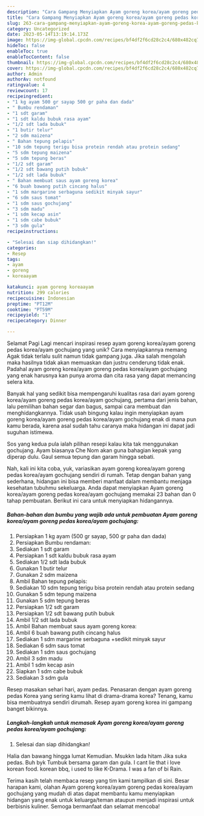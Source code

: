 ```yaml
---
description: "Cara Gampang Menyiapkan Ayam goreng korea/ayam goreng pedas korea/ayam gochujang yang Lezat, Sempurna"
title: "Cara Gampang Menyiapkan Ayam goreng korea/ayam goreng pedas korea/ayam gochujang yang Lezat, Sempurna"
slug: 263-cara-gampang-menyiapkan-ayam-goreng-korea-ayam-goreng-pedas-korea-ayam-gochujang-yang-lezat-sempurna
category: Uncategorized
date: 2023-05-14T13:19:14.173Z
image: https://img-global.cpcdn.com/recipes/bf4df2f6cd28c2c4/680x482cq70/ayam-goreng-koreaayam-goreng-pedas-koreaayam-gochujang-foto-resep-utama.jpg
hideToc: false
enableToc: true
enableTocContent: false
thumbnail: https://img-global.cpcdn.com/recipes/bf4df2f6cd28c2c4/680x482cq70/ayam-goreng-koreaayam-goreng-pedas-koreaayam-gochujang-foto-resep-utama.jpg
cover: https://img-global.cpcdn.com/recipes/bf4df2f6cd28c2c4/680x482cq70/ayam-goreng-koreaayam-goreng-pedas-koreaayam-gochujang-foto-resep-utama.jpg
author: Admin
authorAv: notfound
ratingvalue: 4
reviewcount: 17
recipeingredient:
- "1 kg ayam 500 gr sayap 500 gr paha dan dada"
- " Bumbu rendaman"
- "1 sdt garam"
- "1 sdt kaldu bubuk rasa ayam"
- "1/2 sdt lada bubuk"
- "1 butir telur"
- "2 sdm maizena"
- " Bahan tepung pelapis"
- "10 sdm tepung terigu bisa protein rendah atau protein sedang"
- "5 sdm tepung maizena"
- "5 sdm tepung beras"
- "1/2 sdt garam"
- "1/2 sdt bawang putih bubuk"
- "1/2 sdt lada bubuk"
- " Bahan membuat saus ayam goreng korea"
- "6 buah bawang putih cincang halus"
- "1 sdm margarine serbaguna sedikit minyak sayur"
- "6 sdm saus tomat"
- "1 sdm saus gochujang"
- "3 sdm madu"
- "1 sdm kecap asin"
- "1 sdm cabe bubuk"
- "3 sdm gula"
recipeinstructions:

- "Selesai dan siap dihidangkan!"
categories:
- Resep
tags:
- ayam
- goreng
- koreaayam

katakunci: ayam goreng koreaayam 
nutrition: 299 calories
recipecuisine: Indonesian
preptime: "PT12M"
cooktime: "PT59M"
recipeyield: "1"
recipecategory: Dinner

---
```



Selamat Pagi Lagi mencari inspirasi resep ayam goreng korea/ayam goreng pedas korea/ayam gochujang yang unik? Cara menyiapkannya memang Agak tidak terlalu sulit namun tidak gampang juga. Jika salah mengolah maka hasilnya tidak akan memuaskan dan justru cenderung tidak enak. Padahal ayam goreng korea/ayam goreng pedas korea/ayam gochujang yang enak harusnya kan punya aroma dan cita rasa yang dapat memancing selera kita.


Banyak hal yang sedikit bisa mempengaruhi kualitas rasa dari ayam goreng korea/ayam goreng pedas korea/ayam gochujang, pertama dari jenis bahan, lalu pemilihan bahan segar dan bagus, sampai cara membuat dan menghidangkannya. Tidak usah bingung kalau ingin menyiapkan ayam goreng korea/ayam goreng pedas korea/ayam gochujang enak di mana pun kamu berada, karena asal sudah tahu caranya maka hidangan ini dapat jadi suguhan istimewa.

Sos yang kedua pula ialah pilihan resepi kalau kita tak menggunakan gochujang. Ayam biasanya Che Nom akan guna bahagian kepak yang diperap dulu. Gaul semua tepung dan garam hingga sebati.


Nah, kali ini kita coba, yuk, variasikan ayam goreng korea/ayam goreng pedas korea/ayam gochujang sendiri di rumah. Tetap dengan bahan yang sederhana, hidangan ini bisa memberi manfaat dalam membantu menjaga kesehatan tubuhmu sekeluarga. Anda dapat menyiapkan Ayam goreng korea/ayam goreng pedas korea/ayam gochujang memakai 23 bahan dan 0 tahap pembuatan. Berikut ini cara untuk menyiapkan hidangannya.

<!--inarticleads1-->

##### Bahan-bahan dan bumbu yang wajib ada untuk pembuatan Ayam goreng korea/ayam goreng pedas korea/ayam gochujang:

1. Persiapkan 1 kg ayam (500 gr sayap, 500 gr paha dan dada)
1. Persiapkan  Bumbu rendaman:
1. Sediakan 1 sdt garam
1. Persiapkan 1 sdt kaldu bubuk rasa ayam
1. Sediakan 1/2 sdt lada bubuk
1. Gunakan 1 butir telur
1. Gunakan 2 sdm maizena
1. Ambil  Bahan tepung pelapis:
1. Sediakan 10 sdm tepung terigu bisa protein rendah atau protein sedang
1. Gunakan 5 sdm tepung maizena
1. Gunakan 5 sdm tepung beras
1. Persiapkan 1/2 sdt garam
1. Persiapkan 1/2 sdt bawang putih bubuk
1. Ambil 1/2 sdt lada bubuk
1. Ambil  Bahan membuat saus ayam goreng korea:
1. Ambil 6 buah bawang putih cincang halus
1. Sediakan 1 sdm margarine serbaguna +sedikit minyak sayur
1. Sediakan 6 sdm saus tomat
1. Sediakan 1 sdm saus gochujang
1. Ambil 3 sdm madu
1. Ambil 1 sdm kecap asin
1. Siapkan 1 sdm cabe bubuk
1. Sediakan 3 sdm gula


Resep masakan sehari hari, ayam pedas. Penasaran dengan ayam goreng pedas Korea yang sering kamu lihat di drama-drama korea? Tenang, kamu bisa membuatnya sendiri dirumah. Resep ayam goreng korea ini gampang banget bikinnya. 

<!--inarticleads2-->

##### Langkah-langkah untuk memasak Ayam goreng korea/ayam goreng pedas korea/ayam gochujang:


1. Selesai dan siap dihidangkan!

Halia dan bawang hingga lumat Kemudian. Msukkn lada hitam Jika suka pedas. Buh byk Tumbuk bersama garam dan gula. I cant lie that i love korean food. korean bbq, i used to like K-Drama. I was a fan of bi Rain. 

Terima kasih telah membaca resep yang tim kami tampilkan di sini. Besar harapan kami, olahan Ayam goreng korea/ayam goreng pedas korea/ayam gochujang yang mudah di atas dapat membantu kamu menyiapkan hidangan yang enak untuk keluarga/teman ataupun menjadi inspirasi untuk berbisnis kuliner. Semoga bermanfaat dan selamat mencoba!
